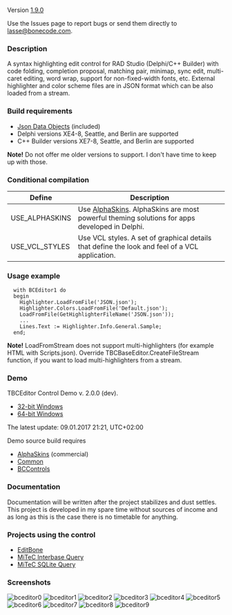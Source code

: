 Version <a href="https://github.com/bonecode/TBCEditor/releases">1.9.0</a>

Use the Issues page to report bugs or send them directly to lasse@bonecode.com.

<h3>Description</h3>

A syntax highlighting edit control for RAD Studio (Delphi/C++ Builder) with code folding, completion proposal, matching pair, minimap, sync edit, multi-caret editing, word wrap, support for non-fixed-width fonts, etc. External highlighter and color scheme files are in JSON format which can be also loaded from a stream.

<h3>Build requirements</h3>

* <a href="https://github.com/ahausladen/JsonDataObjects">Json Data Objects</a> (included)
* Delphi versions XE4-8, Seattle, and Berlin are supported 
* C++ Builder versions XE7-8, Seattle, and Berlin are supported

<b>Note!</b> Do not offer me older versions to support. I don't have time to keep up with those.

<h3>Conditional compilation</h3>

Define | Description 
--- | --- 
USE_ALPHASKINS | Use <a href="http://www.alphaskins.com/">AlphaSkins</a>. AlphaSkins are most powerful theming solutions for apps developed in Delphi.
USE_VCL_STYLES | Use VCL styles. A set of graphical details that define the look and feel of a VCL application.

<h3>Usage example</h3>

```objectpascal
  with BCEditor1 do 
  begin
    Highlighter.LoadFromFile('JSON.json');
    Highlighter.Colors.LoadFromFile('Default.json'); 
    LoadFromFile(GetHighlighterFileName('JSON.json')); 
    ...
    Lines.Text := Highlighter.Info.General.Sample; 
  end;
```
<b>Note!</b> LoadFromStream does not support multi-highlighters (for example HTML with Scripts.json). Override TBCBaseEditor.CreateFileStream function, if you want to load multi-highlighters from a stream. 

<h3>Demo</h3>

TBCEditor Control Demo v. 2.0.0 (dev).

  * <a href="http://www.bonecode.com/downloads/BCEditorComponentDemo32.zip">32-bit Windows</a>
  * <a href="http://www.bonecode.com/downloads/BCEditorComponentDemo64.zip">64-bit Windows</a>

The latest update: 09.01.2017 21:21, UTC+02:00

Demo source build requires 

- <a href="http://www.alphaskins.com/">AlphaSkins</a> (commercial) 
- <a href="https://github.com/bonecode/Common">Common</a>
- <a href="https://github.com/bonecode/Components/tree/master/BCControls">BCControls</a>

<h3>Documentation</h3>

Documentation will be written after the project stabilizes and dust settles. This project is developed in my spare time without sources of income and as long as this is the case there is no timetable for anything. 

<h3>Projects using the control</h3>

* <a href="http://www.bonecode.com">EditBone</a>
* <a href="http://www.mitec.cz/ibq.html">MiTeC Interbase Query</a>
* <a href="http://www.mitec.cz/sqliteq.html">MiTeC SQLite Query</a>

<h3>Screenshots</h3>

![bceditor0](https://cloud.githubusercontent.com/assets/11475177/20067778/2e403442-a51f-11e6-8c3e-532ae48b7d72.png)
![bceditor1](https://cloud.githubusercontent.com/assets/11475177/20067780/2e5c78be-a51f-11e6-98b3-837ab6c630f9.png)
![bceditor2](https://cloud.githubusercontent.com/assets/11475177/20067783/2e7e074a-a51f-11e6-9152-e7298b510fac.png)
![bceditor3](https://cloud.githubusercontent.com/assets/11475177/20067782/2e7e15b4-a51f-11e6-945f-69ae5f7c6391.png)
![bceditor4](https://cloud.githubusercontent.com/assets/11475177/20067784/2e7e457a-a51f-11e6-802d-1b90bd952538.png)
![bceditor5](https://cloud.githubusercontent.com/assets/11475177/20114666/d317c5a0-a5fd-11e6-9c0d-8fc71d177943.png)
![bceditor6](https://cloud.githubusercontent.com/assets/11475177/20067785/2e831d16-a51f-11e6-93ca-51eb13a1501f.png)
![bceditor7](https://cloud.githubusercontent.com/assets/11475177/20067786/2e83a9c0-a51f-11e6-918d-e039512503ca.png)
![bceditor8](https://cloud.githubusercontent.com/assets/11475177/20067774/2de408c0-a51f-11e6-9bbc-68c4824c7d10.png)
![bceditor9](https://cloud.githubusercontent.com/assets/11475177/20067777/2e22d398-a51f-11e6-80dc-aada64961860.png)










